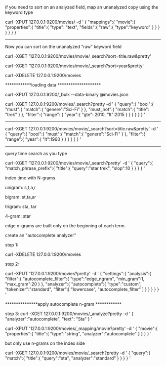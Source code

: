if you need to sort on an analyzed field, map an unanalyzed copy using the keyword type

curl -XPUT 127.0.0.1:9200/movies/ -d '
{
	"mappings":{
		"movie":{
			"properties":{
				"title":{
					"type": "text",
					"fields":{
						"raw":{
							"type":"keyword"
						}
					}
				}
			}
		}
	}
}
'

********************************


Now you can sort on the unanalyzed "raw" keyword field

curl -XGET '127.0.0.1:9200/movies/movie/_search?sort=title.raw&pretty'

curl -XGET '127.0.0.1:9200/movies/movie/_search?sort=year&pretty'

curl -XDELETE 127.0.0.1:9200/movies

************loading data ********************

curl -XPUT 127.0.0.1:9200/_bulk --data-binary @movies.json

curl -XGET 127.0.0.1:9200/movies/_search?pretty -d '
{
	"query":{
		"bool":{
			"must":{
				"match":{
					"genere":"Sci-Fi"
				}
			},
			"must_not":{
				"match":{
					"title": "trek"
				}
			},
			"filter":{
				"range": {
					"year":{
						"gte": 2010,
						"lt":2015
					}
				}
			}
		}
	}
}
'

*******************
curl -XGET 127.0.0.1:9200/movies/movie/_search?sort=title.raw&pretty' -d '
{
	"query":{
		"bool":{
			"must":{
				"match":{
					"genere":"Sci-Fi"
				}
			},
			"filter":{
				"range":{
					"year":{
						"lt":1960
					}
				}
			}
		}
	}
}
'
***********
query time search as you type

curl -XGET '127.0.0.1:9200/movies/movie/_search?pretty' -d '
{
	"query":{
		"match_phrase_prefix":{
			"title":{
				"query":"star trek",
				"slop":10
			}
		}
	}
}
'

index time with N-grams

unigram:  s,t,a,r

bigram: st,ta,ar

trigram: sta, tar

4-gram: star

edge n-grams are built only on the beginning of each term.

create an "autocomplete analyzer"

step 1: 

curl -XDELETE 127.0.0.1:9200/movies

step 2:

curl -XPUT '127.0.0.1:9200/movies?pretty' -d '
{
	"settings":{
		"analysis":{
			"filter":{
				"autocomplete_filter":{
					"type":"edge_ngram",
					"min_gram":1,
					"max_gram":20
				}
			},
			"analyzer":{
				"autocomplete":{
					"type":"custom",
					"tokenizer":"standard",
					"filter":[
						"lowercase",
						"autocomplete_filter"
					]
				}
			}
		}
	}
}
'

***************apply autocomplete n-gram ************



step 3:
curl -XGET 127.0.0.1:9200/movies/_analyze?pretty -d '
{
	"analyzer":"autocomplete",
	"text": "Sta"
}
'


curl -XPUT '127.0.0.1:9200/movies/_mapping/movie?pretty' -d '
{
	"movie":{
		"properties":{
			"title":{
				"type":"string",
				"analyzer":"autocomplete"
			}
		}
	}
}
'

but only use n-grams on the index side

curl -XGET 127.0.0.1:9200/movies/movie/_search?pretty -d '
{
	"query":{
		"match":{
			"title":{
				"query":"sta",
				"analyzer":"standard"
			}
		}
	}
}
'

